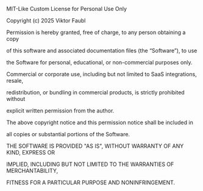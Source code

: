 MIT-Like Custom License for Personal Use Only



Copyright (c) 2025 Viktor Faubl



Permission is hereby granted, free of charge, to any person obtaining a copy

of this software and associated documentation files (the “Software”), to use

the Software for personal, educational, or non-commercial purposes only.



Commercial or corporate use, including but not limited to SaaS integrations, resale,

redistribution, or bundling in commercial products, is strictly prohibited without

explicit written permission from the author.



The above copyright notice and this permission notice shall be included in

all copies or substantial portions of the Software.



THE SOFTWARE IS PROVIDED "AS IS", WITHOUT WARRANTY OF ANY KIND, EXPRESS OR

IMPLIED, INCLUDING BUT NOT LIMITED TO THE WARRANTIES OF MERCHANTABILITY,

FITNESS FOR A PARTICULAR PURPOSE AND NONINFRINGEMENT.



